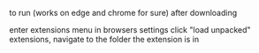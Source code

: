 to run (works on edge and chrome for sure) after downloading

enter extensions menu in browsers settings
click "load unpacked" extensions, navigate to the folder the extension is in
